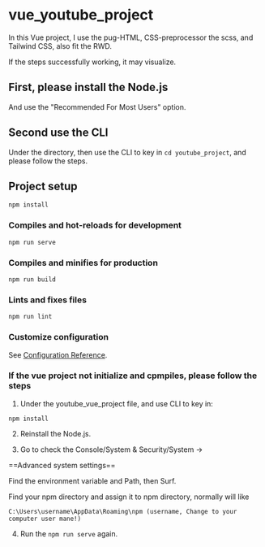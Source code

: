 # vue_youtube_project  
In this Vue project, I use the pug-HTML, CSS-preprocessor the scss, and Tailwind CSS, also fit the RWD.  

If the steps successfully working, it may visualize.  

## First, please install the Node.js  
And use the "Recommended For Most Users" option.  

## Second use the CLI  
Under the directory, then use the CLI to key in `cd youtube_project`,  and please follow the steps.   

## Project setup  
```  
npm install  
```  

### Compiles and hot-reloads for development  
```  
npm run serve  
```  

### Compiles and minifies for production  
```  
npm run build  
```  

### Lints and fixes files  
```  
npm run lint  
```  

### Customize configuration  
See [Configuration Reference](https://cli.vuejs.org/config/).  

### If the vue project not initialize and cpmpiles, please follow the steps  
1. Under the youtube_vue_project file, and use CLI to key in:  
```  
npm install  
```  
2. Reinstall the Node.js.  

3. Go to check the Console/System & Security/System →   

==Advanced system settings==    

Find the environment variable and Path, then Surf.  

Find your npm directory and assign it to npm directory, normally will like 
```
C:\Users\username\AppData\Roaming\npm (username, Change to your computer user mane!)  
```  
4. Run the `npm run serve` again.
